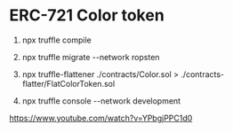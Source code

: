 # ERC-721 Color token

1. npx truffle compile
2. npx truffle migrate --network ropsten
3. npx truffle-flattener ./contracts/Color.sol > ./contracts-flatter/FlatColorToken.sol

4. npx truffle console --network development



https://www.youtube.com/watch?v=YPbgjPPC1d0